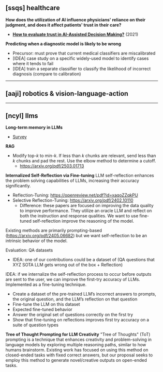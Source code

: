 ## [ssqs] healthcare

**How does the utilization of AI influence physicians' reliance on their judgment, and does it affect patients' trust in their care?**
- **[How to evaluate trust in AI-Assisted Decision Making?](https://dl.acm.org/doi/pdf/10.1145/3476068?casa_token=mYAEtpdKfegAAAAA:93UvZarlJu7VlGjl1oDE2I2-FVJ9OvEAye_9TQ7fxomEwC55aY-jrkQhHwP3c1HIxUl7dMUZHbs)** (2021)

**Predicting when a diagnostic model is likely to be wrong**
- Precursor: must prove that current medical classifiers are miscalibrated
- [IDEA] case study on a specific widely-used model to identify cases where it tends to fail
- [IDEA] train a separate classifier to classify the likelihood of incorrect diagnosis (compare to calibration)

---
## [aaji] robotics & vision-language-action 



---
## [ncyl] llms

**Long-term memory in LLMs**
- [Survey](https://arxiv.org/pdf/2404.13501v1)

**RAG**
- Modify top-$k$ to min-$k$. If less than $k$ chunks are relevant, send less than $k$ chunks and pad the rest. Use the elbow method to determine a cutoff.
	- https://arxiv.org/pdf/2503.01713

**Internalized Self-Reflection via Fine-tuning**
LLM self-reflection enhances the problem solving capabilities of LLMs, increasing their accuracy significantly. 
- Reflection-Tuning: https://openreview.net/pdf?id=xaqoZZqkPU
- Selective Reflection-Tuning: https://arxiv.org/pdf/2402.10110
	- Difference: these papers are focused on improving the data quality to improve performance. They utilize an oracle LLM and reflect on both the instruction and response qualities. We want to use fine-tuned self-reflection improve the reasoning of the model.

Existing methods are primarily prompting-based (https://arxiv.org/pdf/2405.06682) but we want self-reflection to be an intrinsic behavior of the model.

Evaluation: QA datasets
- IDEA: one of our contributions could be a dataset of (QA questions that XYZ SOTA LLM gets wrong out of the box + Reflection)

IDEA: if we internalize the self-reflection process to occur before outputs are sent to the user, we can improve the first-try accuracy of LLMs. Implemented as a fine-tuning technique.
- Create a dataset of the pre-trained LLM’s incorrect answers to prompts, the original question, and the LLM’s reflection on that question
- Fine-tune the LLM on this dataset
- Expected fine-tuned behavior
- Answer the original set of questions correctly on the first try
- Show that fine-tuning on reflections improves first try accuracy on a suite of question types



**Tree of Thought Prompting for LLM Creativity**
"Tree of Thoughts" (ToT) prompting is a technique that enhances creativity and problem-solving in language models by exploring multiple reasoning paths, similar to how humans brainstorm. Existing work has focused on using this method on closed-ended tasks with fixed correct answers, but our proposal seeks to employ this method to generate novel/creative outputs on open-ended tasks.